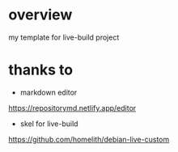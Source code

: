 # overview

my template for live-build project

# thanks to

- markdown editor

https://repositorymd.netlify.app/editor

- skel for live-build

https://github.com/homelith/debian-live-custom
